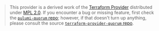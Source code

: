 > This provider is a derived work of the [Terraform Provider](https://github.com/terraform-providers/terraform-provider-quorum)
> distributed under [MPL 2.0](https://www.mozilla.org/en-US/MPL/2.0/). If you encounter a bug or missing feature,
> first check the [`pulumi-quorum` repo](/issues); however, if that doesn't turn up anything,
> please consult the source [`terraform-provider-quorum` repo](https://github.com/terraform-providers/terraform-provider-quorum/issues).
